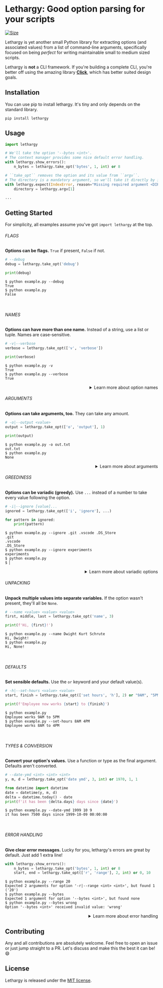 # Lethargy: Good option parsing for your scripts

[![Size]][Size URL]

[Size]: https://img.shields.io/badge/size-14%20kB-blue
[Size URL]: https://github.com/SeparateRecords/lethargy/tree/master/lethargy
<!-- Size correct as at e4db57f (March 16, 2020) -->

Lethargy is yet another small Python library for extracting options (and associated values) from a list of command-line arguments, specifically focused on being *perfect* for writing maintainable small to medium sized scripts.

Lethargy is **not** a CLI framework. If you're building a complete CLI, you're better off using the amazing library **[Click]**, which has better suited design goals.

[Click]: https://click.palletsprojects.com/en/7.x/
[Getting Started]: #getting-started

## Installation

You can use pip to install lethargy. It's tiny and only depends on the standard library.

```console
pip install lethargy
```

## Usage

```python
import lethargy

# We'll take the option '--bytes <int>'.
# The context manager provides some nice default error handling.
with lethargy.show_errors():
    n_bytes = lethargy.take_opt('bytes', 1, int) or 8

# ``take_opt`` removes the option and its value from ``argv``.
# The directory is a mandatory argument, so we'll take it directly by its index.
with lethargy.expect(IndexError, reason="Missing required argument <DIR>"):
    directory = lethargy.argv[1]

...
```

## Getting Started

For simplicity, all examples assume you've got `import lethargy` at the top.

###### FLAGS

**Options can be flags.** `True` if present, `False` if not.

```python
# --debug
debug = lethargy.take_opt('debug')

print(debug)
```

```console
$ python example.py --debug
True
$ python example.py
False
```

<br>

###### NAMES

**Options can have more than one name.** Instead of a string, use a list or tuple. Names are case-sensitive.

```python
# -v|--verbose
verbose = lethargy.take_opt(['v', 'verbose'])

print(verbose)
```

```console
$ python example.py -v
True
$ python example.py --verbose
True
```

<details>
<summary align="right">Learn more about option names</summary>
<br>

Option names are automatically generated. `"use headers"` becomes `--use-headers`, and `"I"` becomes `-I`.

If you provide an explicit name (starting with a non-alphanumeric character, such as `-`, `/` or `+`), the name is stripped and treated as literal.

```python
# -Enable
enabled = lethargy.take_opt('-Enable')
print(enabled)
```

```console
$ python example.py -Enable
True
$ python example.py
False
```

Names are _always_ case sensitive. `-Enable` **≠** `-enable`

```console
$ python example.py -enable
False
```

<hr>
</details>

###### ARGUMENTS

**Options can take arguments, too.** They can take any amount.

```python
# -o|--output <value>
output = lethargy.take_opt(['o', 'output'], 1)

print(output)
```

```console
$ python example.py -o out.txt
out.txt
$ python example.py
None
```

<details>
<summary align="right">Learn more about arguments</summary>
<br>

If there are fewer values for the option than the number given, `lethargy.ArgsError` will be raised. See [Error Handling](#error-handling) for how to present this nicely.

```console
$ python example.py --output
Traceback (most recent call last):
  [...]
lethargy.errors.ArgsError: expected 1 argument for '-o|--output <value>', found none
```

<hr>
</details>

###### GREEDINESS

**Options can be variadic (greedy).** Use `...` instead of a number to take every value following the option.

```python
# -i|--ignore [value]...
ignored = lethargy.take_opt(['i', 'ignore'], ...)

for pattern in ignored:
    print(pattern)
```

```console
$ python example.py --ignore .git .vscode .DS_Store
.git
.vscode
.DS_Store
$ python example.py --ignore experiments
experiments
$ python example.py
$ ▏
```

<details>
<summary align="right">Learn more about variadic options</summary>
<br>

Because variadic options will take every argument, including values that look like other options, you should try and take these last (_after_ taking the fixed-count options).

```console
$ python example.py --ignore "*.pyc" --exceptions some.pyc
*.pyc
--exceptions
some.pyc
```

<hr>
</details>

###### UNPACKING

**Unpack multiple values into separate variables.** If the option wasn't present, they'll all be `None`.

```python
# --name <value> <value> <value>
first, middle, last = lethargy.take_opt('name', 3)

print(f'Hi, {first}!')
```

```console
$ python example.py --name Dwight Kurt Schrute
Hi, Dwight!
$ python example.py
Hi, None!
```

<br>

###### DEFAULTS

**Set sensible defaults.** Use the `or` keyword and your default value(s).

```python
# -h|--set-hours <value> <value>
start, finish = lethargy.take_opt(['set hours', 'h'], 2) or "9AM", "5PM"

print(f'Employee now works {start} to {finish}')
```

```console
$ python example.py
Employee works 9AM to 5PM
$ python example.py --set-hours 8AM 4PM
Employee works 8AM to 4PM
```

<br>

###### TYPES & CONVERSION

**Convert your option's values.** Use a function or type as the final argument. Defaults aren't converted.

```python
# --date-ymd <int> <int> <int>
y, m, d = lethargy.take_opt('date ymd', 3, int) or 1970, 1, 1

from datetime import datetime
date = datetime(y, m, d)
delta = datetime.today() - date
print(f'it has been {delta.days} days since {date}')
```

```console
$ python example.py --date-ymd 1999 10 9
it has been 7500 days since 1999-10-09 00:00:00
```

<br>

###### ERROR HANDLING

**Give clear error messages.** Lucky for you, lethargy's errors are great by default. Just add 1 extra line!

```python
with lethargy.show_errors():
    n_bytes = lethargy.take_opt('bytes', 1, int) or 8
    start, end = lethargy.take_opt(['r', 'range'], 2, int) or 0, 10
```

```console
$ python example.py --range 20
Expected 2 arguments for option '-r|--range <int> <int>', but found 1 ('20')
$ python example.py --bytes
Expected 1 argument for option '--bytes <int>', but found none
$ python example.py --bytes wrong
Option '--bytes <int>' received invalid value: 'wrong'
```

<details>
<summary align="right">Learn more about error handling</summary>
<br>

Calling `fail()` will exit with status code 1. You can optionally use a message.

Lethargy provides two context managers for easier error handling. These share similar behaviour, but are separate to make intent clearer.

> <i>with</i> <code><i>lethargy.</i><b>expect(</b><i>*errors: Exception</i>, <i>reason: Optional[str] = None</i><b>)</b></code>

When one of the given exceptions is raised, it calls `fail()` to exit and print the message.

> <i>with</i> <code><i>lethargy.</i><b>show_errors()</b></code>

Same behaviour as `expect`, but specifically for exceptions from lethargy.

Note that exceptions raised during value conversions will be caught by `show_errors()`.

You can access the original exception that caused a `TransformError` with the `__cause__` attribute (see the Python [Built-in Exceptions] docs).

[Built-in Exceptions]: https://docs.python.org/3/library/exceptions.html

<hr>
</details>

## Contributing

Any and all contributions are absolutely welcome. Feel free to open an issue or just jump straight to a PR. Let's discuss and make this the best it can be! 😄

## License

Lethargy is released under the [MIT license](https://github.com/SeparateRecords/lethargy/blob/master/LICENSE).
